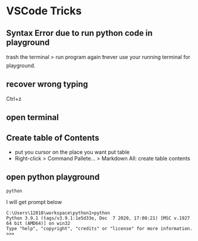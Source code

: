 # VSCode Tricks

[](myIcons.md)
## Syntax Error due to run python code in playground
trash the terminal > run program again
❗️never use your running terminal for playground.

## recover wrong typing
Ctrl+z

## open terminal

## Create table of Contents
* put you cursor on the place you want put table
* Right-click > Command Pallete... > Markdown All: create table contents

## open python playground
```DOS
python
```
I will get prompt below
```
C:\Users\12818\workspace\python1>python
Python 3.9.1 (tags/v3.9.1:1e5d33e, Dec  7 2020, 17:08:21) [MSC v.1927 64 bit (AMD64)] on win32
Type "help", "copyright", "credits" or "license" for more information.
>>>
```
